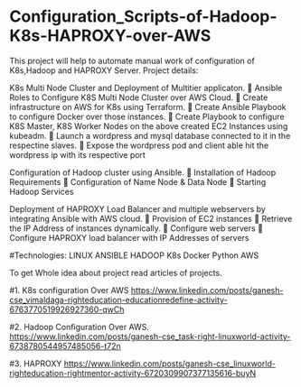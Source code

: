 # Configuration_Scripts-of-Hadoop-K8s-HAPROXY-over-AWS
This project will help to automate manual work of configuration of K8s,Hadoop and HAPROXY Server.
Project details:

K8s Multi Node Cluster and Deployment of Multitier applicaton.
🔅 Ansible Roles to Configure K8S Multi Node Cluster over AWS Cloud.
🔅 Create infrastructure on AWS for K8s using Terraform.
🔅 Create Ansible Playbook to configure Docker over those instances.
🔅 Create Playbook to configure K8S Master, K8S Worker Nodes on the above created EC2 Instances using kubeadm.
🔅 Launch a wordpress and mysql database connected to it in the respectine slaves.
🔅 Expose the wordpress pod and client able hit the wordpress ip with its respective port

Configuration of Hadoop cluster using Ansible.
🔅 Installation of Hadoop Requirements
🔅 Configuration of Name Node & Data Node
🔅 Starting Hadoop Services

Deployment of HAPROXY Load Balancer and multiple webservers by integrating Ansible with AWS cloud.
🔅 Provision of EC2 instances
🔅 Retrieve the IP Address of instances dynamically.
🔅 Configure web servers
🔅 Configure HAPROXY load balancer with IP Addresses of servers
         
#Technologies:
LINUX
ANSIBLE
HADOOP
K8s
Docker
Python
AWS



To get Whole idea about project read articles of projects.

#1. K8s configuration Over AWS
    https://www.linkedin.com/posts/ganesh-cse_vimaldaga-righteducation-educationredefine-activity-6763770519926927360-qwCh


#2. Hadoop Configuration Over AWS.
    https://www.linkedin.com/posts/ganesh-cse_task-right-linuxworld-activity-6738780544957485056-t72n
    
#3. HAPROXY 
    https://www.linkedin.com/posts/ganesh-cse_linuxworld-righteducation-rightmentor-activity-6720309907377135616-buyN   
